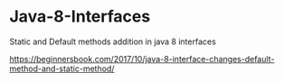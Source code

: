 # Java-8-Interfaces
Static and Default methods addition in java 8 interfaces


https://beginnersbook.com/2017/10/java-8-interface-changes-default-method-and-static-method/
